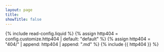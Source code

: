 ```yaml
---
layout: page
title:
showTitle: false
---
```


{% include read-config.liquid %}
{% assign http404 = config.customize.http404 | default: "default" %}
{% assign http404 = "404/" | append: http404 | append: ".md" %}
{% include {{ http404 }} %}